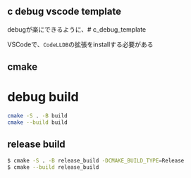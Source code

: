 ## c debug vscode template

debugが楽にできるように、# c_debug_template

VSCodeで、`CodeLLDB`の拡張をinstallする必要がある


## cmake

# debug build
```sh
cmake -S . -B build
cmake --build build
```

## release build
```sh
$ cmake -S . -B release_build -DCMAKE_BUILD_TYPE=Release
$ cmake --build release_build
```